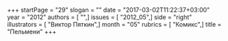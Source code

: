 +++
startPage = "29"
slogan = ""
date = "2017-03-02T11:22:37+03:00"
year = "2012"
authors = [ "",]
issues = [ "2012_05",]
side = "right"
illustrators = [ "Виктор Пяткин",]
month = "05"
rubrics = [ "Комикс",]
title = "Пельмени"
+++
